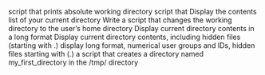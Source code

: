 script that prints absolute working directory
script that Display the contents list of your current directory
Write a script that changes the working directory to the user’s home directory
Display current directory contents in a long format
Display current directory contents, including hidden files (starting with .)
display long format, numerical user groups and IDs, hidden files starting with (.)
a script that creates a directory named my_first_directory in the /tmp/ directory

